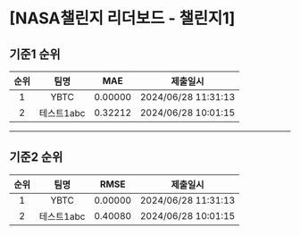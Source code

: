 # [NASA챌린지 리더보드 - 챌린지1]
## 기준1 순위
| 순위 | 팀명 | MAE | 제출일시 |
|:----:|:----:|:-----:|:----:|
| 1 | YBTC | 0.00000 | 2024/06/28 11:31:13 |
| 2 | 테스트1abc | 0.32212 | 2024/06/28 10:01:15 |
___
## 기준2 순위
| 순위 | 팀명 | RMSE | 제출일시 |
|:----:|:----:|:-----:|:----:|
| 1 | YBTC | 0.00000 | 2024/06/28 11:31:13 |
| 2 | 테스트1abc | 0.40080 | 2024/06/28 10:01:15 |
